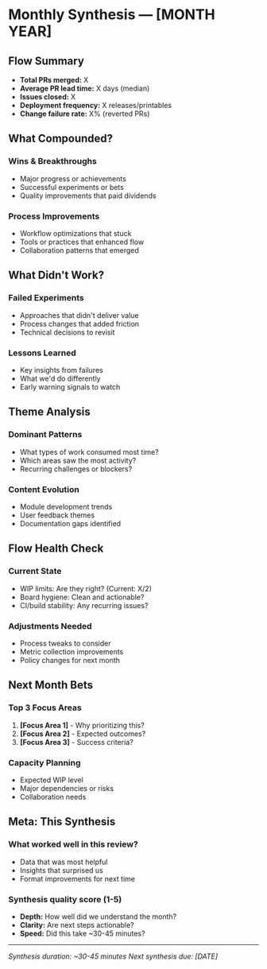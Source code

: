# Monthly Synthesis — [MONTH YEAR]

## Flow Summary

- **Total PRs merged:** X
- **Average PR lead time:** X days (median)
- **Issues closed:** X
- **Deployment frequency:** X releases/printables
- **Change failure rate:** X% (reverted PRs)

## What Compounded?

### Wins & Breakthroughs

- Major progress or achievements
- Successful experiments or bets
- Quality improvements that paid dividends

### Process Improvements

- Workflow optimizations that stuck
- Tools or practices that enhanced flow
- Collaboration patterns that emerged

## What Didn't Work?

### Failed Experiments

- Approaches that didn't deliver value
- Process changes that added friction
- Technical decisions to revisit

### Lessons Learned

- Key insights from failures
- What we'd do differently
- Early warning signals to watch

## Theme Analysis

### Dominant Patterns

- What types of work consumed most time?
- Which areas saw the most activity?
- Recurring challenges or blockers?

### Content Evolution

- Module development trends
- User feedback themes
- Documentation gaps identified

## Flow Health Check

### Current State

- WIP limits: Are they right? (Current: X/2)
- Board hygiene: Clean and actionable?
- CI/build stability: Any recurring issues?

### Adjustments Needed

- Process tweaks to consider
- Metric collection improvements
- Policy changes for next month

## Next Month Bets

### Top 3 Focus Areas

1. **[Focus Area 1]** - Why prioritizing this?
2. **[Focus Area 2]** - Expected outcomes?
3. **[Focus Area 3]** - Success criteria?

### Capacity Planning

- Expected WIP level
- Major dependencies or risks
- Collaboration needs

## Meta: This Synthesis

### What worked well in this review?

- Data that was most helpful
- Insights that surprised us
- Format improvements for next time

### Synthesis quality score (1-5)

- **Depth:** How well did we understand the month?
- **Clarity:** Are next steps actionable?  
- **Speed:** Did this take ~30-45 minutes?

---
*Synthesis duration: ~30-45 minutes*
*Next synthesis due: [DATE]*
